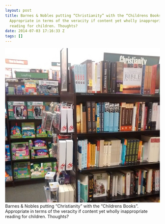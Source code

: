 ```yaml
---
layout: post
title: Barnes & Nobles putting “Christianity” with the “Childrens Books”.
  Appropriate in terms of the veracity if content yet wholly inappropriate
  reading for children. Thoughts?
date: 2014-07-03 17:16:33 Z
tags: []
---
```

![](/media/2014/07/90671462184.jpg)
Barnes & Nobles putting “Christianity” with the “Childrens Books”. Appropriate in terms of the veracity if content yet wholly inappropriate reading for children. Thoughts?
